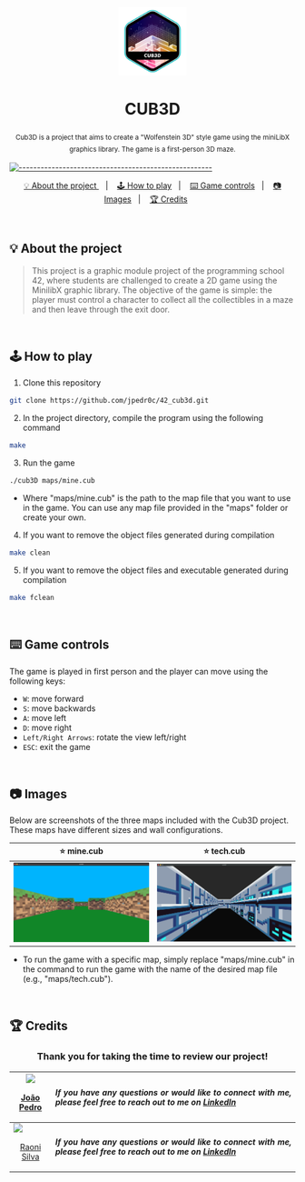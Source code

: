 <p align="center">
<a href="https://github.com/jpedr0c/42_cub3d">
<img src="./image/cub3d.png" height="120" width="120">
</a>
</p>
<h1 align=center>
  <strong> CUB3D </strong>
</h1>

<p align="center">
  <sub> Cub3D is a project that aims to create a "Wolfenstein 3D" style game using the miniLibX graphics library. The game is a first-person 3D maze.
  <sub>
</p>


[![-----------------------------------------------------](https://raw.githubusercontent.com/andreasbm/readme/master/assets/lines/colored.png)](#table-of-contents)

<p align="center">
  <a href="#About"> 💡 About the project </a>&nbsp;&nbsp;&nbsp;|&nbsp;&nbsp;&nbsp;
  <a href="#HowPlay"> 🕹️ How to play</a>&nbsp;&nbsp;&nbsp;|&nbsp;&nbsp;&nbsp;
  <a href="#Controls"> ⌨️ Game controls</a>&nbsp;&nbsp;&nbsp;|&nbsp;&nbsp;&nbsp;
  <a href="#Images"> 📷 Images</a>&nbsp;&nbsp;&nbsp;|&nbsp;&nbsp;&nbsp;
  <a href="#Credits"> 🏆 Credits</a>&nbsp;&nbsp;&nbsp;&nbsp;&nbsp;&nbsp;
</p>

<br/>

<a id="About"></a>
## 💡 About the project
> This project is a graphic module project of the programming school 42, where students are challenged to create a 2D game using the MinilibX graphic library. The objective of the game is simple: the player must control a character to collect all the collectibles in a maze and then leave through the exit door.

<br/>

<a id="HowPlay"></a>
## 🕹️ How to play

1. Clone this repository
```sh
git clone https://github.com/jpedr0c/42_cub3d.git
```
2. In the project directory, compile the program using the following command
```sh
make
```
3. Run the game
```sh
./cub3D maps/mine.cub
```
- Where "maps/mine.cub" is the path to the map file that you want to use in the game. You can use any map file provided in the "maps" folder or create your own.
4. If you want to remove the object files generated during compilation
```sh
make clean
```
5. If you want to remove the object files and executable generated during compilation
```sh
make fclean
```

<br/>

<a id="Controls"></a>
## ⌨️ Game controls  
The game is played in first person and the player can move using the following keys:

- `W`: move forward  
- `S`: move backwards  
- `A`: move left  
- `D`: move right  
- `Left/Right Arrows`: rotate the view left/right  
- `ESC`: exit the game 

<br/>

 <a id="Images"></a>
## 📷 Images
Below are screenshots of the three maps included with the Cub3D project. These maps have different sizes and wall configurations.

 ⭐ mine.cub | ⭐ tech.cub |
|---|---|
![Map mine](image/img.png) | ![Map 2](image/tech.png)
 
- To run the game with a specific map, simply replace "maps/mine.cub" in the command to run the game with the name of the desired map file (e.g., "maps/tech.cub").

 <br/>
 
 <a id="Credits"></a>
## 🏆 Credits
<h3 align="center">Thank you for taking the time to review our project!</h3>

<div align="center">

| [<img src="https://avatars.githubusercontent.com/u/78514252?v=4" width="120"><br><p align="center"> João Pedro </p>](https://github.com/jpedr0c) | <p align="justify">***If you have any questions or would like to connect with me, please feel free to reach out to me on [LinkedIn](https://www.linkedin.com/in/jpedroc)***</p> |
|---|---|
| [<img src="https://avatars.githubusercontent.com/u/57332018?v=4" width="120"><br><p align="center"> Raoni Silva </p>](https://github.com/raonieqr) | <p align="justify">***If you have any questions or would like to connect with me, please feel free to reach out to me on [LinkedIn](https://www.linkedin.com/in/raonieqr/)***</p> |

</div>
